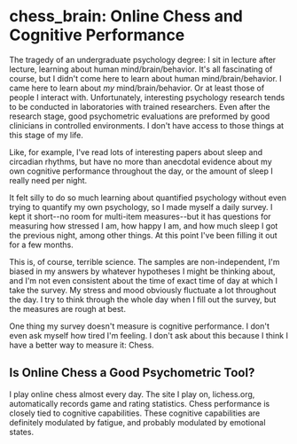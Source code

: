 # chess_brain: Online Chess and Cognitive Performance

The tragedy of an undergraduate psychology degree: I sit in lecture after lecture, learning about human mind/brain/behavior. It's all fascinating of course, but I didn't come here to learn about human mind/brain/behavior. I came here to learn about _my_ mind/brain/behavior. Or at least those of people I interact with. Unfortunately, interesting psychology research tends to be conducted in laboratories with trained researchers. Even after the research stage, good psychometric evaluations are preformed by good clinicians in controlled environments. I don't have access to those things at this stage of my life. 

Like, for example, I've read lots of interesting papers about sleep and circadian rhythms, but have no more than anecdotal evidence about my own cognitive performance throughout the day, or the amount of sleep I really need per night.

It felt silly to do so much learning about quantified psychology without even trying to quantify my own psychology, so I made myself a daily survey. I kept it short--no room for multi-item measures--but it has questions for measuring how stressed I am, how happy I am, and how much sleep I got the previous night, among other things. At this point I've been filling it out for a few months.

This is, of course, terrible science. The samples are non-independent, I'm biased in my answers by whatever hypotheses I might be thinking about, and I'm not even consistent about the time of exact time of day at which I take the survey. My stress and mood obviously fluctuate a lot throughout the day. I try to think through the whole day when I fill out the survey, but the measures are rough at best.

One thing my survey doesn't measure is cognitive performance. I don't even ask myself how tired I'm feeling. I don't ask about this because I think I have a better way to measure it: Chess.

## Is Online Chess a Good Psychometric Tool?

I play online chess almost every day. The site I play on, lichess.org, automatically records game and rating statistics. Chess performance is closely tied to cognitive capabilities. These cognitive capabilities are definitely modulated by fatigue, and probably modulated by emotional states.
